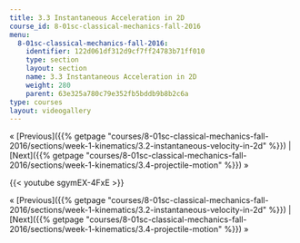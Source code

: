 ```yaml
---
title: 3.3 Instantaneous Acceleration in 2D
course_id: 8-01sc-classical-mechanics-fall-2016
menu:
  8-01sc-classical-mechanics-fall-2016:
    identifier: 122d061df312d9cf7ff24783b71ff010
    type: section
    layout: section
    name: 3.3 Instantaneous Acceleration in 2D
    weight: 280
    parent: 63e325a780c79e352fb5bddb9b8b2c6a
type: courses
layout: videogallery
---
```

« [Previous]({{% getpage "courses/8-01sc-classical-mechanics-fall-2016/sections/week-1-kinematics/3.2-instantaneous-velocity-in-2d" %}}) | [Next]({{% getpage "courses/8-01sc-classical-mechanics-fall-2016/sections/week-1-kinematics/3.4-projectile-motion" %}}) »

{{< youtube sgymEX-4FxE >}}

« [Previous]({{% getpage "courses/8-01sc-classical-mechanics-fall-2016/sections/week-1-kinematics/3.2-instantaneous-velocity-in-2d" %}}) | [Next]({{% getpage "courses/8-01sc-classical-mechanics-fall-2016/sections/week-1-kinematics/3.4-projectile-motion" %}}) »